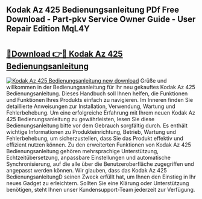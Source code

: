 ## Kodak Az 425 Bedienungsanleitung PDf Free Download - Part-pkv Service Owner Guide - User Repair Edition MqL4Y

# <h2><a href="http://df2h01.blite.top/?on=Kodak+Az+425+Bedienungsanleitung">🔗Download 👉🔴 Kodak Az 425 Bedienungsanleitung</a></h2>

[![Kodak Az 425 Bedienungsanleitung new download](https://i.imgur.com/lujVjoI.png)](http://df2h01.blite.top/?on=Kodak+Az+425+Bedienungsanleitung)
Grüße und willkommen in der Bedienungsanleitung für Ihr neu gekauftes Kodak Az 425 Bedienungsanleitung. Dieses Handbuch soll Ihnen helfen, die Funktionen und Funktionen Ihres Produkts einfach zu navigieren. Im Inneren finden Sie detaillierte Anweisungen zur Installation, Verwendung, Wartung und Fehlerbehebung. Um eine erfolgreiche Erfahrung mit Ihrem neuen Kodak Az 425 Bedienungsanleitung zu gewährleisten, lesen Sie diese Bedienungsanleitung bitte vor dem Gebrauch sorgfältig durch. Es enthält wichtige Informationen zu Produkteinrichtung, Betrieb, Wartung und Fehlerbehebung, um sicherzustellen, dass Sie das Produkt effektiv und effizient nutzen können. Zu den erweiterten Funktionen von Kodak Az 425 Bedienungsanleitung gehören mehrsprachige Unterstützung, Echtzeitübersetzung, anpassbare Einstellungen und automatische Synchronisierung, auf die alle über die Benutzeroberfläche zugegriffen und angepasst werden können. Wir glauben, dass das Kodak Az 425 BedienungsanleitungD seinen Zweck erfüllt hat, um Ihnen den Einstieg in Ihr neues Gadget zu erleichtern. Sollten Sie eine Klärung oder Unterstützung benötigen, steht Ihnen unser Kundensupport-Team jederzeit zur Verfügung.
